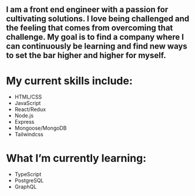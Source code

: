 ## I am a front end engineer with a passion for cultivating solutions. I love being challenged and the feeling that comes from overcoming that challenge. My goal is to find a company where I can continuously be learning and find new ways to set the bar higher and higher for myself. 
 
# My current skills include:

 - HTML/CSS
 - JavaScript
 - React/Redux
 - Node.js
 - Express
 - Mongoose/MongoDB
 - Tailwindcss

# What I’m currently learning: 
 
 - TypeScript
 - PostgreSQL
 - GraphQL

